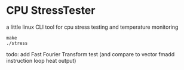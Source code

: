 # CPU StressTester
a little linux CLI tool for cpu stress testing and temperature monitoring

`make`  
`./stress`

todo:
add Fast Fourier Transform test (and compare to vector fmadd instruction loop heat output)
